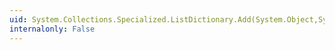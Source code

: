 ```yaml
---
uid: System.Collections.Specialized.ListDictionary.Add(System.Object,System.Object)
internalonly: False
---
```

